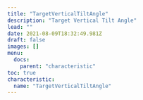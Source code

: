 ```yaml
---
title: "TargetVerticalTiltAngle"
description: "Target Vertical Tilt Angle"
lead: ""
date: 2021-08-09T18:32:49.981Z
draft: false
images: []
menu:
  docs:
    parent: "characteristic"
toc: true
characteristic:
  name: "TargetVerticalTiltAngle"
---
```

